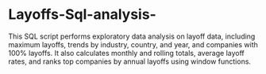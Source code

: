 # Layoffs-Sql-analysis-
This SQL script performs exploratory data analysis on layoff data, including maximum layoffs, trends by industry, country, and year, and companies with 100% layoffs. It also calculates monthly and rolling totals, average layoff rates, and ranks top companies by annual layoffs using window functions.
